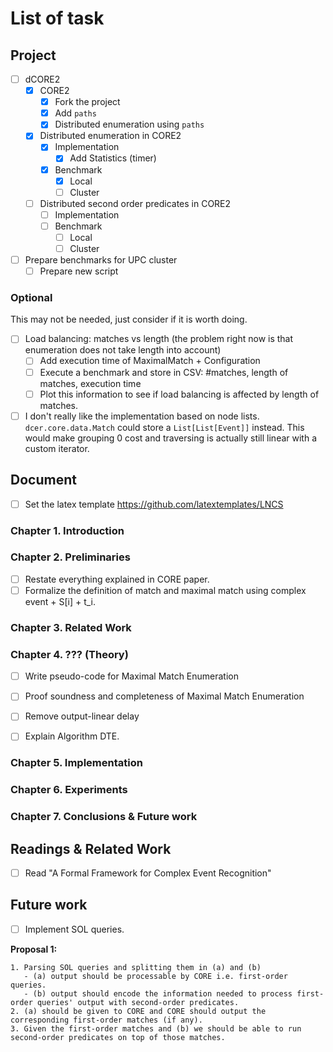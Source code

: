 # List of task

## Project

- [ ] dCORE2
  - [X] CORE2
    - [X] Fork the project
    - [X] Add `paths`
    - [X] Distributed enumeration using `paths`
  - [X] Distributed enumeration in CORE2
    - [X] Implementation
      - [X] Add Statistics (timer)
    - [X] Benchmark
      - [X] Local
      - [ ] Cluster
  - [ ] Distributed second order predicates in CORE2
    - [ ] Implementation
    - [ ] Benchmark
      - [ ] Local
      - [ ] Cluster

- [ ] Prepare benchmarks for UPC cluster
  - [ ] Prepare new script

### Optional

This may not be needed, just consider if it is worth doing.

- [ ] Load balancing: matches vs length (the problem right now is that enumeration does not take length into account)
  - [ ] Add execution time of MaximalMatch + Configuration
  - [ ] Execute a benchmark and store in CSV: #matches, length of matches, execution time
  - [ ] Plot this information to see if load balancing is affected by length of matches.

- [ ] I don't really like the implementation based on node lists. `dcer.core.data.Match` could store a `List[List[Event]]` instead. This would make grouping 0 cost and traversing is actually still linear with a custom iterator.

## Document

- [ ] Set the latex template https://github.com/latextemplates/LNCS

### Chapter 1. Introduction

### Chapter 2. Preliminaries

- [ ] Restate everything explained in CORE paper.
- [ ] Formalize the definition of match and maximal match using complex event + S[i] + t_i.

### Chapter 3. Related Work

### Chapter 4. ??? (Theory)

- [ ] Write pseudo-code for Maximal Match Enumeration
- [ ] Proof soundness and completeness of Maximal Match Enumeration

- [ ] Remove output-linear delay
- [ ] Explain Algorithm DTE.

### Chapter 5. Implementation

### Chapter 6. Experiments

### Chapter 7. Conclusions & Future work

## Readings & Related Work

- [ ] Read "A Formal Framework for Complex Event Recognition"

## Future work

- [ ] Implement SOL queries.

**Proposal 1:**

```
1. Parsing SOL queries and splitting them in (a) and (b)
   - (a) output should be processable by CORE i.e. first-order queries.
   - (b) output should encode the information needed to process first-order queries' output with second-order predicates.
2. (a) should be given to CORE and CORE should output the corresponding first-order matches (if any).
3. Given the first-order matches and (b) we should be able to run second-order predicates on top of those matches.
```
